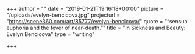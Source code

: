 +++
author = ""
date = "2019-01-21T19:16:18+00:00"
picture = "/uploads/evelyn-bencicova.jpg"
projecturl = "https://scene360.com/art/85777/evelyn-bencicova/"
quote = "“sensual euphoria and the fever of near-death.”"
title = "In Sickness and Beauty: Evelyn Bencicova"
type = "writing"

+++
